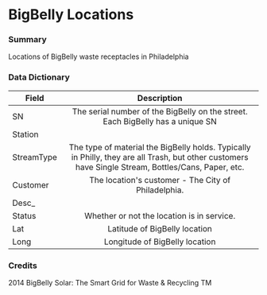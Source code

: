 # BigBelly Locations

### Summary  

Locations of BigBelly waste receptacles in Philadelphia  

### Data Dictionary

| Field | Description  
| ----- | :----------:  
| SN |  The serial number of the BigBelly on the street. Each BigBelly has a unique SN  
| Station |  
| StreamType |  The type of material the BigBelly holds. Typically in Philly, they are all Trash, but other customers have Single Stream, Bottles/Cans, Paper, etc.  
| Customer |  The location's customer - The City of Philadelphia.
| Desc_ |  
| Status |  Whether or not the location is in service.
| Lat |  Latitude of BigBelly location  
| Long |  Longitude of BigBelly location  


### Credits

2014 BigBelly Solar: The Smart Grid for Waste & Recycling TM
